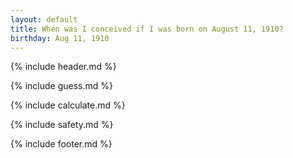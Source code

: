 ```yaml
---
layout: default
title: When was I conceived if I was born on August 11, 1910?
birthday: Aug 11, 1910
---
```


{% include header.md %}

{% include guess.md %}

{% include calculate.md %}

{% include safety.md %}

{% include footer.md %}



